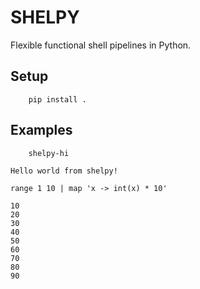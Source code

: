 # SHELPY

Flexible functional shell pipelines in Python. 

## Setup
```shell
    pip install .
```

## Examples
```shell
    shelpy-hi
```
```text
Hello world from shelpy!
```

```shell
range 1 10 | map 'x -> int(x) * 10'
```

```text
10
20
30
40
50
60
70
80
90
```